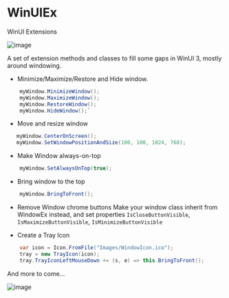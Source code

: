# WinUIEx
 WinUI Extensions
 
![image](https://github.com/dotMorten/WinUIEx/raw/main/src/WinUIEx/logo.png)

A set of extension methods and classes to fill some gaps in WinUI 3, mostly around windowing.
- Minimize/Maximize/Restore and Hide window.
```cs
    myWindow.MinimizeWindow();
    myWindow.MaximizeWindow();
    myWindow.RestoreWindow();
    myWindow.HideWindow();`
```

- Move and resize window
```cs
   myWindow.CenterOnScreen();
   myWindow.SetWindowPositionAndSize(100, 100, 1024, 768);
```

- Make Window always-on-top
```cs
    myWindow.SetAlwaysOnTop(true);
```

- Bring window to the top
```cs
    myWindow.BringToFront();
```

- Remove Window chrome buttons
Make your window class inherit from WindowEx instead, and set properties `IsCloseButtonVisible`, `IsMaximizeButtonVisible`, `IsMinimizeButtonVisible`

- Create a Tray Icon
```cs
    var icon = Icon.FromFile("Images/WindowIcon.ico");
    tray = new TrayIcon(icon);
    tray.TrayIconLeftMouseDown += (s, e) => this.BringToFront();
```
And more to come...

![image](https://user-images.githubusercontent.com/1378165/108465563-1e2d8700-7237-11eb-8eb4-736644606a64.png)

